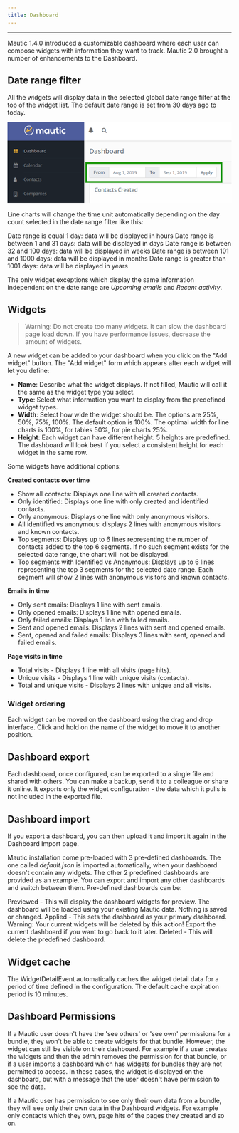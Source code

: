 ```yaml
---
title: Dashboard
---
```


---

Mautic 1.4.0 introduced a customizable dashboard where each user can compose widgets with information they want to track.  Mautic 2.0 brought a number of enhancements to the Dashboard.

## Date range filter

All the widgets will display data in the selected global date range filter at the top of the widget list. The default date range is set from 30 days ago to today. 

![](dashboard-date-filters.png)

Line charts will change the time unit automatically depending on the day count selected in the date range filter like this:

Date range is equal 1 day: data will be displayed in hours
Date range is between 1 and 31 days: data will be displayed in days
Date range is between 32 and 100 days: data will be displayed in weeks
Date range is between 101 and 1000 days: data will be displayed in months
Date range is greater than 1001 days: data will be displayed in years
 
The only widget exceptions which display the same information independent on the date range are *Upcoming emails* and *Recent activity*.

## Widgets

> Warning: Do not create too many widgets. It can slow the dashboard page load down. If you have performance issues, decrease the amount of widgets.

A new widget can be added to your dashboard when you click on the "Add widget" button. The "Add widget" form which appears after each widget will let you define:

- **Name**: Describe what the widget displays. If not filled, Mautic will call it the same as the widget type you select.
- **Type**: Select what information you want to display from the predefined widget types.
- **Width**: Select how wide the widget should be. The options are 25%, 50%, 75%, 100%. The default option is 100%. The optimal width for line charts is 100%, for tables 50%, for pie charts 25%.
- **Height**: Each widget can have different height. 5 heights are predefined. The dashboard will look best if you select a consistent height for each widget in the same row.

Some widgets have additional options:

**Created contacts over time**
- Show all contacts: Displays one line with all created contacts.
- Only identified: Displays one line with only created and identified contacts.
- Only anonymous: Displays one line with only anonymous visitors.
- All identified vs anonymous: displays 2 lines with anonymous visitors and known contacts.
- Top segments: Displays up to 6 lines representing the number of contacts added to the top 6 segments. If no such segment exists for the selected date range, the chart will not be displayed.
- Top segments with Identified vs Anonymous: Displays up to 6 lines representing the top 3 segments for the selected date range. Each segment will show 2 lines with anonymous visitors and known contacts.

**Emails in time**
- Only sent emails: Displays 1 line with sent emails.
- Only opened emails: Displays 1 line with opened emails.
- Only failed emails: Displays 1 line with failed emails.
- Sent and opened emails: Displays 2 lines with sent and opened emails.
- Sent, opened and failed emails: Displays 3 lines with sent, opened and failed emails.

**Page visits in time**
- Total visits - Displays 1 line with all visits (page hits).
- Unique visits - Displays 1 line with unique visits (contacts).
- Total and unique visits - Displays 2 lines with unique and all visits.

### Widget ordering

Each widget can be moved on the dashboard using the drag and drop interface. Click and hold on the name of the widget to move it to another position.

## Dashboard export

Each dashboard, once configured, can be exported to a single file and shared with others. You can make a backup, send it to a colleague or share it online. It exports only the widget configuration - the data which it pulls is not included in the exported file.

## Dashboard import

If you export a dashboard, you can then upload it and import it again in the Dashboard Import page.

Mautic installation come pre-loaded with 3 pre-defined dashboards. The one called *default.json* is imported automatically, when your dashboard doesn't contain any widgets. The other 2 predefined dashboards are provided as an example. You can export and import any other dashboards and switch between them. Pre-defined dashboards can be:

Previewed - This will display the dashboard widgets for preview. The dashboard will be loaded using your existing Mautic data. Nothing is saved or changed.
Applied - This sets the dashboard as your primary dashboard. Warning: Your current widgets will be deleted by this action! Export the current dashboard if you want to go back to it later.
Deleted - This will delete the predefined dashboard.

## Widget cache

The WidgetDetailEvent automatically caches the widget detail data for a period of time defined in the configuration. The default cache expiration period is 10 minutes.

## Dashboard Permissions

If a Mautic user doesn't have the 'see others' or 'see own' permissions for a bundle, they won't be able to create widgets for that bundle. However, the widget can still be visible on their dashboard. For example if a user creates the widgets and then the admin removes the permission for that bundle, or if a user imports a dashboard which has widgets for bundles they are not permitted to access. In these cases, the widget is displayed on the dashboard, but with a message that the user doesn't have permission to see the data.

If a Mautic user has permission to see only their own data from a bundle, they will see only their own data in the Dashboard widgets. For example only contacts which they own, page hits of the pages they created and so on.
